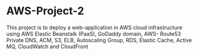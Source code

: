 # AWS-Project-2
This project is to deploy a web-application in AWS cloud infrastructure using AWS Elastic Beanstalk (PaaS), GoDaddy domain, AWS- Route53 Private DNS, ACM, S3, ELB, Autoscaling Group, RDS, Elastic Cache, Active MQ, CloudWatch and CloudFront 
